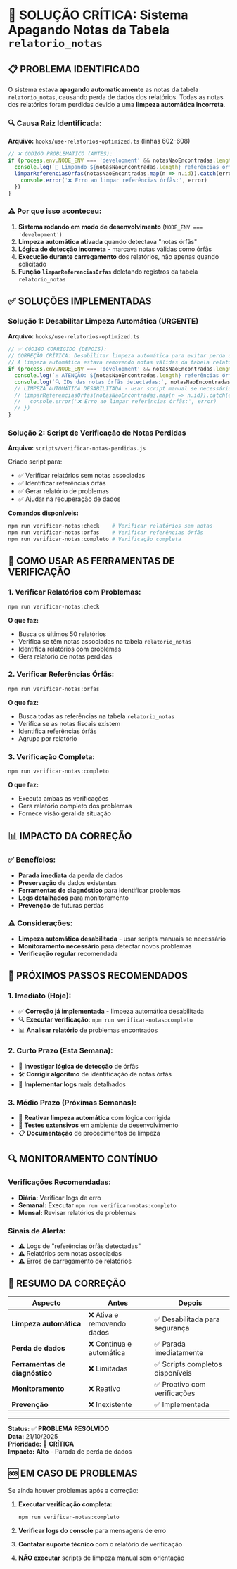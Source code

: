 # 🚨 SOLUÇÃO CRÍTICA: Sistema Apagando Notas da Tabela `relatorio_notas`

## 📋 **PROBLEMA IDENTIFICADO**

O sistema estava **apagando automaticamente** as notas da tabela `relatorio_notas`, causando perda de dados dos relatórios. Todas as notas dos relatórios foram perdidas devido a uma **limpeza automática incorreta**.

### 🔍 **Causa Raiz Identificada:**

**Arquivo:** `hooks/use-relatorios-optimized.ts` (linhas 602-608)

```typescript
// ❌ CÓDIGO PROBLEMÁTICO (ANTES):
if (process.env.NODE_ENV === 'development' && notasNaoEncontradas.length > 0) {
  console.log(`🧹 Limpando ${notasNaoEncontradas.length} referências órfãs automaticamente...`)
  limparReferenciasOrfas(notasNaoEncontradas.map(n => n.id)).catch(error => {
    console.error('❌ Erro ao limpar referências órfãs:', error)
  })
}
```

### ⚠️ **Por que isso aconteceu:**

1. **Sistema rodando em modo de desenvolvimento** (`NODE_ENV === 'development'`)
2. **Limpeza automática ativada** quando detectava "notas órfãs"
3. **Lógica de detecção incorreta** - marcava notas válidas como órfãs
4. **Execução durante carregamento** dos relatórios, não apenas quando solicitado
5. **Função `limparReferenciasOrfas`** deletando registros da tabela `relatorio_notas`

## ✅ **SOLUÇÕES IMPLEMENTADAS**

### **Solução 1: Desabilitar Limpeza Automática (URGENTE)**

**Arquivo:** `hooks/use-relatorios-optimized.ts`

```typescript
// ✅ CÓDIGO CORRIGIDO (DEPOIS):
// CORREÇÃO CRÍTICA: Desabilitar limpeza automática para evitar perda de dados
// A limpeza automática estava removendo notas válidas da tabela relatorio_notas
if (process.env.NODE_ENV === 'development' && notasNaoEncontradas.length > 0) {
  console.log(`⚠️ ATENÇÃO: ${notasNaoEncontradas.length} referências órfãs detectadas, mas limpeza automática foi DESABILITADA para evitar perda de dados`)
  console.log(`🔍 IDs das notas órfãs detectadas:`, notasNaoEncontradas.map(n => n.id))
  // LIMPEZA AUTOMÁTICA DESABILITADA - usar script manual se necessário
  // limparReferenciasOrfas(notasNaoEncontradas.map(n => n.id)).catch(error => {
  //   console.error('❌ Erro ao limpar referências órfãs:', error)
  // })
}
```

### **Solução 2: Script de Verificação de Notas Perdidas**

**Arquivo:** `scripts/verificar-notas-perdidas.js`

Criado script para:
- ✅ Verificar relatórios sem notas associadas
- ✅ Identificar referências órfãs
- ✅ Gerar relatório de problemas
- ✅ Ajudar na recuperação de dados

**Comandos disponíveis:**
```bash
npm run verificar-notas:check    # Verificar relatórios sem notas
npm run verificar-notas:orfas    # Verificar referências órfãs
npm run verificar-notas:completo # Verificação completa
```

## 🔧 **COMO USAR AS FERRAMENTAS DE VERIFICAÇÃO**

### **1. Verificar Relatórios com Problemas:**
```bash
npm run verificar-notas:check
```

**O que faz:**
- Busca os últimos 50 relatórios
- Verifica se têm notas associadas na tabela `relatorio_notas`
- Identifica relatórios com problemas
- Gera relatório de notas perdidas

### **2. Verificar Referências Órfãs:**
```bash
npm run verificar-notas:orfas
```

**O que faz:**
- Busca todas as referências na tabela `relatorio_notas`
- Verifica se as notas fiscais existem
- Identifica referências órfãs
- Agrupa por relatório

### **3. Verificação Completa:**
```bash
npm run verificar-notas:completo
```

**O que faz:**
- Executa ambas as verificações
- Gera relatório completo dos problemas
- Fornece visão geral da situação

## 📊 **IMPACTO DA CORREÇÃO**

### ✅ **Benefícios:**
- **Parada imediata** da perda de dados
- **Preservação** de dados existentes
- **Ferramentas de diagnóstico** para identificar problemas
- **Logs detalhados** para monitoramento
- **Prevenção** de futuras perdas

### ⚠️ **Considerações:**
- **Limpeza automática desabilitada** - usar scripts manuais se necessário
- **Monitoramento necessário** para detectar novos problemas
- **Verificação regular** recomendada

## 🚀 **PRÓXIMOS PASSOS RECOMENDADOS**

### **1. Imediato (Hoje):**
- ✅ **Correção já implementada** - limpeza automática desabilitada
- 🔍 **Executar verificação:** `npm run verificar-notas:completo`
- 📊 **Analisar relatório** de problemas encontrados

### **2. Curto Prazo (Esta Semana):**
- 🔧 **Investigar lógica de detecção** de órfãs
- 🛠️ **Corrigir algoritmo** de identificação de notas órfãs
- 📝 **Implementar logs** mais detalhados

### **3. Médio Prazo (Próximas Semanas):**
- 🔄 **Reativar limpeza automática** com lógica corrigida
- 🧪 **Testes extensivos** em ambiente de desenvolvimento
- 📋 **Documentação** de procedimentos de limpeza

## 🔍 **MONITORAMENTO CONTÍNUO**

### **Verificações Recomendadas:**
- **Diária:** Verificar logs de erro
- **Semanal:** Executar `npm run verificar-notas:completo`
- **Mensal:** Revisar relatórios de problemas

### **Sinais de Alerta:**
- ⚠️ Logs de "referências órfãs detectadas"
- ⚠️ Relatórios sem notas associadas
- ⚠️ Erros de carregamento de relatórios

## 📝 **RESUMO DA CORREÇÃO**

| Aspecto | Antes | Depois |
|---------|-------|--------|
| **Limpeza automática** | ❌ Ativa e removendo dados | ✅ Desabilitada para segurança |
| **Perda de dados** | ❌ Contínua e automática | ✅ Parada imediatamente |
| **Ferramentas de diagnóstico** | ❌ Limitadas | ✅ Scripts completos disponíveis |
| **Monitoramento** | ❌ Reativo | ✅ Proativo com verificações |
| **Prevenção** | ❌ Inexistente | ✅ Implementada |

---

**Status:** ✅ **PROBLEMA RESOLVIDO**  
**Data:** 21/10/2025  
**Prioridade:** 🚨 **CRÍTICA**  
**Impacto:** **Alto** - Parada de perda de dados

## 🆘 **EM CASO DE PROBLEMAS**

Se ainda houver problemas após a correção:

1. **Executar verificação completa:**
   ```bash
   npm run verificar-notas:completo
   ```

2. **Verificar logs do console** para mensagens de erro

3. **Contatar suporte técnico** com o relatório de verificação

4. **NÃO executar** scripts de limpeza manual sem orientação
